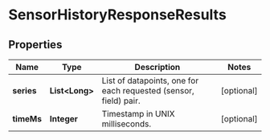 
# SensorHistoryResponseResults

## Properties
Name | Type | Description | Notes
------------ | ------------- | ------------- | -------------
**series** | **List&lt;Long&gt;** | List of datapoints, one for each requested (sensor, field) pair. |  [optional]
**timeMs** | **Integer** | Timestamp in UNIX milliseconds. |  [optional]



